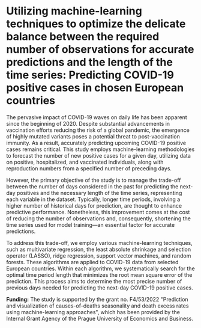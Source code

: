 # Utilizing machine-learning techniques to optimize the delicate balance between the required number of observations for accurate predictions and the length of the time series: Predicting COVID-19 positive cases in chosen European countries

The pervasive impact of COVID-19 waves on daily life has been apparent since the beginning of 2020. Despite substantial advancements in vaccination efforts reducing the risk of a global pandemic, the emergence of highly mutated variants poses a potential threat to post-vaccination immunity. As a result, accurately predicting upcoming COVID-19 positive cases remains critical. This study employs machine-learning methodologies to forecast the number of new positive cases for a given day, utilizing data on positive, hospitalized, and vaccinated individuals, along with reproduction numbers from a specified number of preceding days.

However, the primary objective of the study is to manage the trade-off between the number of days considered in the past for predicting the next-day positives and the necessary length of the time series, representing each variable in the dataset. Typically, longer time periods, involving a higher number of historical days for prediction, are thought to enhance predictive performance. Nonetheless, this improvement comes at the cost of reducing the number of observations and, consequently, shortening the time series used for model training—an essential factor for accurate predictions.

To address this trade-off, we employ various machine-learning techniques, such as multivariate regression, the least absolute shrinkage and selection operator (LASSO), ridge regression, support vector machines, and random forests. These algorithms are applied to COVID-19 data from selected European countries. Within each algorithm, we systematically search for the optimal time period length that minimizes the root mean square error of the prediction. This process aims to determine the most precise number of previous days needed for predicting the next-day COVID-19 positive cases.

<b>Funding:</b> The study is supported by the grant no. F4/53/2022 "Prediction and visualization of causes-of-deaths seasonality and death excess rates using machine-learning approaches", which has been provided by the Internal Grant Agency of the Prague University of Economics and Business.
